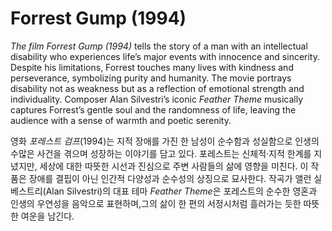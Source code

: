 # Forrest Gump (1994)

*The film* *Forrest Gump* *(1994)* tells the story of a man with an intellectual disability who experiences life’s major events with innocence and sincerity.  Despite his limitations, Forrest touches many lives with kindness and perseverance, symbolizing purity and humanity.  The movie portrays disability not as weakness but as a reflection of emotional strength and individuality.  Composer Alan Silvestri’s iconic *Feather Theme* musically captures Forrest’s gentle soul and the randomness of life,  leaving the audience with a sense of warmth and poetic serenity.

영화 *포레스트 검프*(1994)는 지적 장애를 가진 한 남성이 순수함과 성실함으로 인생의 수많은 사건을 겪으며 성장하는 이야기를 담고 있다. 포레스트는 신체적·지적 한계를 지녔지만, 세상에 대한 따뜻한 시선과 진심으로 주변 사람들의 삶에 영향을 미친다. 이 작품은 장애를 결핍이 아닌 인간적 다양성과 순수성의 상징으로 묘사한다. 작곡가 앨런 실베스트리(Alan Silvestri)의 대표 테마 *Feather Theme*은 포레스트의 순수한 영혼과 인생의 우연성을 음악으로 표현하며,그의 삶이 한 편의 서정시처럼 흘러가는 듯한 따뜻한 여운을 남긴다.
